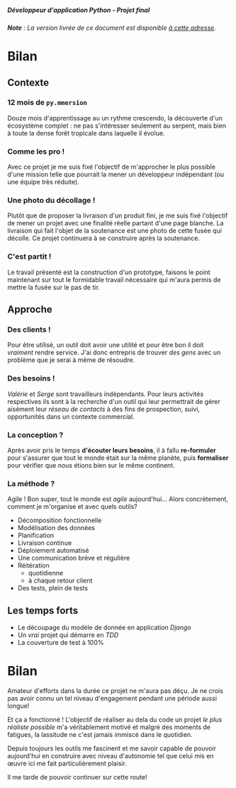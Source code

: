##### Développeur d'application Python - Projet final

_**Note** : La version livrée de ce document est disponible [à cette adresse][bilan]._


# Bilan


##  Contexte


### 12 mois de `py.mmersion`

Douze mois d'apprentissage au un rythme crescendo, la découverte d'un écosystème complet : ne pas s'intéresser seulement au serpent, mais bien à toute la dense forêt tropicale dans laquelle il évolue.


### Comme les pro !

Avec ce projet je me suis fixé l'objectif de m'approcher le plus possible d'une mission telle que pourrait la mener un développeur indépendant (ou une équipe très réduite).


### Une photo du décollage !

Plutôt que de proposer la livraison d'un produit fini, je me suis fixé l'objectif de mener un projet avec une finalité réelle partant d'une page blanche.
La livraison qui fait l'objet de la soutenance est une photo de cette fusée qui décolle. Ce projet continuera à se construire après la soutenance.


### C'est partit !

Le travail présenté est  la construction d'un prototype, faisons le point maintenant sur tout le formidable travail nécessaire qui m'aura permis de mettre la fusée sur le pas de tir.


## Approche


### Des clients !

Pour être utilisé, un outil doit avoir une utilité et pour être bon il doit _vraiment_ rendre service. J'ai donc entrepris de trouver _des gens_ avec un problème que je serai à même de résoudre.


### Des besoins !

_Valérie_ et _Serge_ sont travailleurs indépendants. Pour leurs activités respectives ils sont à la recherche d'un outil qui leur permettrait de gérer aisément leur _réseau de contacts_ à des fins de prospection, suivi, opportunités dans un contexte commercial.


### La conception ?

Après avoir pris le temps **d'écouter leurs besoins**, il à fallu **re-formuler** pour s'assurer que tout le monde était sur la même planète, puis **formaliser** pour vérifier que nous étions bien sur le même continent.


### La méthode ?

Agile ! Bon super, tout le monde est _agile_ aujourd'hui… Alors concrètement, comment je m'organise et avec quels outils?

* Décomposition fonctionnelle
* Modélisation des données
* Planification
* Livraison continue
* Déploiement automatisé
* Une communication brève et régulière
* Réitération
    - quotidienne
    - à chaque retour client
* Des tests, plein de tests


## Les temps forts

* Le découpage du modèle de donnée en application _Django_
* Un _vrai_ projet qui démarre en _TDD_
* La couverture de test à 100%


# Bilan

Amateur d'efforts dans la durée ce projet ne m'aura pas déçu. Je ne crois pas avoir connu un tel niveau d'engagement pendant une période aussi longue!

Et ça a fonctionné ! L'objectif de réaliser au dela du code un projet _le plus réaliste possible_ m'a véritablement motivé et malgré des moments de fatigues, la lassitude ne c'est jamais immiscé dans le quotidien.

Depuis toujours les outils me fascinent et me savoir capable de pouvoir aujourd'hui en construire avec niveau d'autonomie tel que celui mis en œuvre ici me fait particulièrement plaisir.

Il me tarde de pouvoir continuer sur cette route!


[bilan]: https://github.com/freezed/ocp13/blob/v0.1/doc/bilan.md
